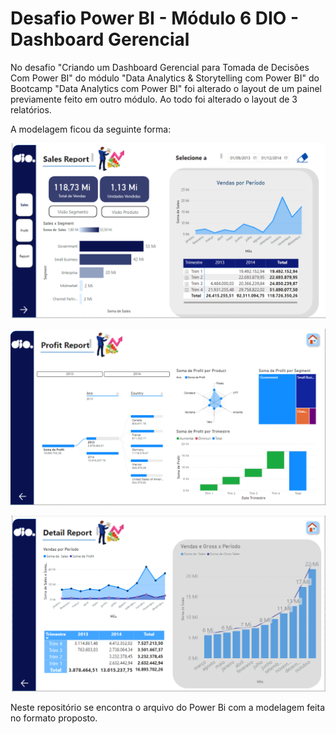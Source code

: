 # Desafio Power BI - Módulo 6 DIO - Dashboard Gerencial

No desafio "Criando um Dashboard Gerencial para Tomada de Decisões Com Power BI"
do módulo "Data Analytics & Storytelling com Power BI" do Bootcamp "Data Analytics com Power BI" foi alterado o layout de um painel previamente feito em outro módulo. Ao todo foi alterado o layout de 3 relatórios.

A modelagem ficou da seguinte forma:

![POWERBI](sales.png)

![POWERBI](profit.png)

![POWERBI](detail.png)

Neste repositório se encontra o arquivo do Power Bi com a modelagem feita no formato proposto.

